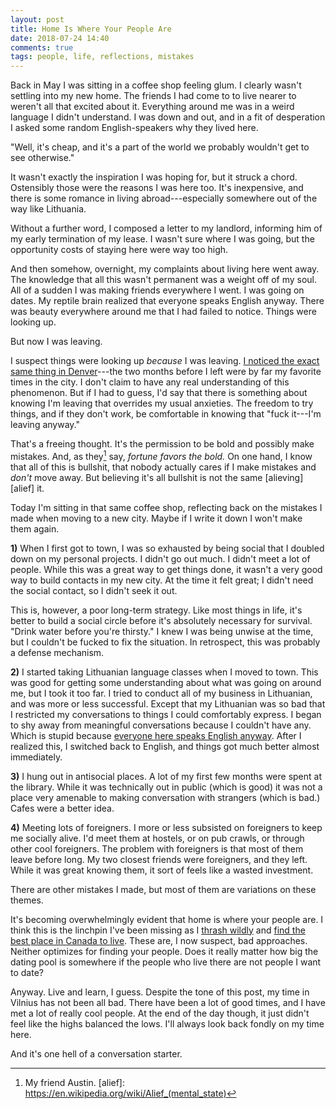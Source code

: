 ```yaml
---
layout: post
title: Home Is Where Your People Are
date: 2018-07-24 14:40
comments: true
tags: people, life, reflections, mistakes
---
```


Back in May I was sitting in a coffee shop feeling glum. I clearly wasn't
settling into my new home. The friends I had come to to live nearer to weren't
all that excited about it. Everything around me was in a weird language I didn't
understand. I was down and out, and in a fit of desperation I asked some random
English-speakers why they lived here.

"Well, it's cheap, and it's a part of the world we probably wouldn't get to see
otherwise."

It wasn't exactly the inspiration I was hoping for, but it struck a chord.
Ostensibly those were the reasons I was here too. It's inexpensive, and there is
some romance in living abroad---especially somewhere out of the way like
Lithuania.

Without a further word, I composed a letter to my landlord, informing him of my
early termination of my lease. I wasn't sure where I was going, but the
opportunity costs of staying here were way too high.

And then somehow, overnight, my complaints about living here went away. The
knowledge that all this wasn't permanent was a weight off of my soul. All of a
sudden I was making friends everywhere I went. I was going on dates. My reptile
brain realized that everyone speaks English anyway. There was beauty everywhere
around me that I had failed to notice. Things were looking up.

But now I was leaving.

I suspect things were looking up *because* I was leaving. [I noticed the exact
same thing in Denver][neighborhoods]---the two months before I left were by far
my favorite times in the city. I don't claim to have any real understanding of
this phenomenon. But if I had to guess, I'd say that there is something about
knowing I'm leaving that overrides my usual anxieties. The freedom to try
things, and if they don't work, be comfortable in knowing that "fuck it---I'm
leaving anyway."

[neighborhoods]: /blog/neighborhoods/

That's a freeing thought. It's the permission to be bold and possibly make
mistakes. And, as they[^1] say, *fortune favors the bold.* On one hand, I know
that all of this is bullshit, that nobody actually cares if I make mistakes and
*don't* move away. But believing it's all bullshit is not the same
[alieving][alief] it.

[^1]: My friend Austin.
[alief]: https://en.wikipedia.org/wiki/Alief_(mental_state)

Today I'm sitting in that same coffee shop, reflecting back on the mistakes I
made when moving to a new city. Maybe if I write it down I won't make them
again.

**1)** When I first got to town, I was so exhausted by being social that I
doubled down on my personal projects. I didn't go out much. I didn't meet a lot
of people. While this was a great way to get things done, it wasn't a very good
way to build contacts in my new city. At the time it felt great; I didn't need
the social contact, so I didn't seek it out.

This is, however, a poor long-term strategy. Like most things in life, it's
better to build a social circle before it's absolutely necessary for survival.
"Drink water before you're thirsty." I knew I was being unwise at the time, but
I couldn't be fucked to fix the situation. In retrospect, this was probably a
defense mechanism.

**2)** I started taking Lithuanian language classes when I moved to town. This
was good for getting some understanding about what was going on around me, but I
took it too far. I tried to conduct all of my business in Lithuanian, and was
more or less successful. Except that my Lithuanian was so bad that I restricted
my conversations to things I could comfortably express. I began to shy away from
meaningful conversations because I couldn't have any. Which is stupid because
[everyone here speaks English anyway][blues]. After I realized this, I switched
back to English, and things got much better almost immediately.

[blues]: /blog/linguistic-blues/

**3)** I hung out in antisocial places. A lot of my first few months were spent
at the library. While it was technically out in public (which is good) it was
not a place very amenable to making conversation with strangers (which is bad.)
Cafes were a better idea.

**4)** Meeting lots of foreigners. I more or less subsisted on foreigners to
keep me socially alive. I'd meet them at hostels, or on pub crawls, or through
other cool foreigners. The problem with foreigners is that most of them leave
before long. My two closest friends were foreigners, and they left. While it was
great knowing them, it sort of feels like a wasted investment.

There are other mistakes I made, but most of them are variations on these
themes.

It's becoming overwhelmingly evident that home is where your people are. I think
this is the linchpin I've been missing as I [thrash wildly][thrash] and [find
the best place in Canada to live][canada]. These are, I now suspect, bad
approaches. Neither optimizes for finding your people. Does it really matter how
big the dating pool is somewhere if the people who live there are not people I
want to date?

[thrash]: /blog/thrashing-wildly/
[canada]: /blog/best-place-to-live/

Anyway. Live and learn, I guess. Despite the tone of this post, my time in
Vilnius has not been all bad. There have been a lot of good times, and I have
met a lot of really cool people. At the end of the day though, it just didn't
feel like the highs balanced the lows. I'll always look back fondly on my time
here.

And it's one hell of a conversation starter.

